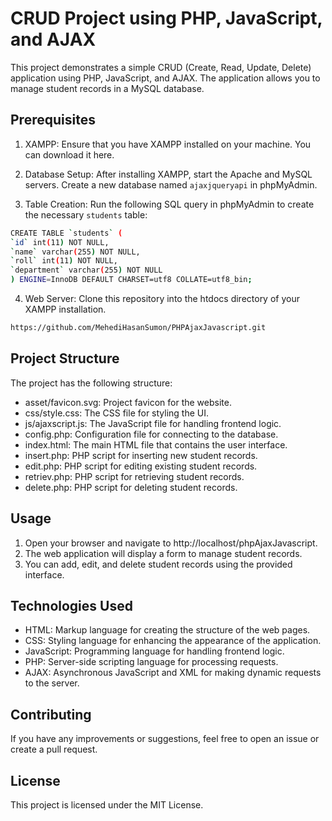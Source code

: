 # CRUD Project using PHP, JavaScript, and AJAX

This project demonstrates a simple CRUD (Create, Read, Update, Delete) application using PHP, JavaScript, and AJAX. The application allows you to manage student records in a MySQL database.

## Prerequisites

1. XAMPP: Ensure that you have XAMPP installed on your machine. You can download it here.

2. Database Setup: After installing XAMPP, start the Apache and MySQL servers. Create a new database named `ajaxjqueryapi` in phpMyAdmin.

3. Table Creation: Run the following SQL query in phpMyAdmin to create the necessary `students` table:

```bash
CREATE TABLE `students` (
`id` int(11) NOT NULL,
`name` varchar(255) NOT NULL,
`roll` int(11) NOT NULL,
`department` varchar(255) NOT NULL
) ENGINE=InnoDB DEFAULT CHARSET=utf8 COLLATE=utf8_bin;
```

4. Web Server: Clone this repository into the htdocs directory of your XAMPP installation.

```bash
https://github.com/MehediHasanSumon/PHPAjaxJavascript.git
```

## Project Structure

The project has the following structure:

- asset/favicon.svg: Project favicon for the website.
- css/style.css: The CSS file for styling the UI.
- js/ajaxscript.js: The JavaScript file for handling frontend logic.
- config.php: Configuration file for connecting to the database.
- index.html: The main HTML file that contains the user interface.
- insert.php: PHP script for inserting new student records.
- edit.php: PHP script for editing existing student records.
- retriev.php: PHP script for retrieving student records.
- delete.php: PHP script for deleting student records.

## Usage

1. Open your browser and navigate to http://localhost/phpAjaxJavascript.
2. The web application will display a form to manage student records.
3. You can add, edit, and delete student records using the provided interface.

## Technologies Used

- HTML: Markup language for creating the structure of the web pages.
- CSS: Styling language for enhancing the appearance of the application.
- JavaScript: Programming language for handling frontend logic.
- PHP: Server-side scripting language for processing requests.
- AJAX: Asynchronous JavaScript and XML for making dynamic requests to the server.

## Contributing

If you have any improvements or suggestions, feel free to open an issue or create a pull request.

## License

This project is licensed under the MIT License.
